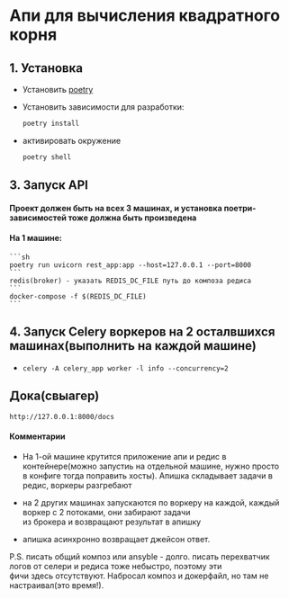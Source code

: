 # Апи для вычисления квадратного корня

## 1. Установка
* Установить [poetry](https://python-poetry.org/docs/#installation)

* Установить зависимости для разработки:

    ```sh
    poetry install
    ```
* активировать окружение
    ```sh
    poetry shell
    ```

## 3. Запуск API
#### Проект должен быть на всех 3 машинах, и установка поетри-зависимостей тоже должна быть произведена
#### На 1 машине:
    ```sh
    poetry run uvicorn rest_app:app --host=127.0.0.1 --port=8000
    ```
    redis(broker) - указать REDIS_DC_FILE путь до композа редиса
    ```
    docker-compose -f $(REDIS_DC_FILE)
    ```

## 4. Запуск Celery воркеров на 2 осталвшихся машинах(выполнить на каждой машине)

* ```
  celery -A celery_app worker -l info --concurrency=2
  ```

## Дока(свыагер)
```http://127.0.0.1:8000/docs```

#### Комментарии
* На 1-ой машине крутится приложение апи и редис в контейнере(можно запустиь на отдельной машине, нужно просто\
  в конфиге тогда поправить хосты). Апишка складывает задачи в редис, воркеры разгребают

* на 2 других машинах запускаются по воркеру на каждой, каждый воркер с 2 потоками, они забирают задачи\
из брокера и возвращают результат в апишку
  
* апишка асинхронно возвращает джейсон ответ.

P.S. писать общий композ или ansyble - долго. писать перехватчик логов от селери и редиса тоже небыстро, поэтому  эти\
фичи здесь отсутствуют. Набросал композ и докерфайл, но там не настраивал(это время!).